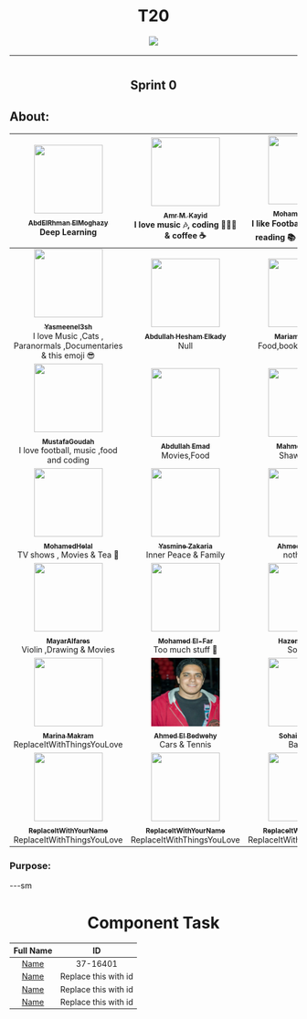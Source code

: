 <h1 align="center">  T20  </h1>

<!-- This is a comment, it will not be included) -->
<!-- Template Logo ToBeEdited) -->

<p align="center">
  <img src ="GeeKee.jpg" />
</p>

---

# <h2 align="center">  Sprint 0  </h2>

## About:
| [<img src="https://avatars1.githubusercontent.com/u/25988116?s=400&u=9cd2f92228ae7c4ecb2c936f115590cc006c21c2&v=4" width="120px;" height="120px;"/><br /><sub><b>AbdElRhman ElMoghazy</b></sub>](https://github.com/MoghazyCoder)<br /> Deep Learning | [<img src="pics/Amr.jpg" width="120px;" height="120px;"/><br /><sub><b>Amr M. Kayid</b></sub>](https://github.com/AmrMKayid)<br /> I love music :notes:, coding 👨🏻‍💻 & coffee :coffee: | [<img src="pics/m3eeza.jpg" width="120px;" height="120px;"/><br /><sub><b>Mohamed Ibrahim</b></sub>](https://github.com/m3eeza)<br /> I like Football ⚽️ , music 🎶 , reading 📚 & coding 👨🏻‍💻
| :---: | :---: | :---: |
| [<img src="pics/yasmeen.jpg" width="120px;" height="120px;"/><br /><sub><b>Yasmeenel3sh</b></sub>](https://github.com/yasmeenel3sh)<br /> I love Music ,Cats , Paranormals ,Documentaries & this emoji 😎   | [<img src="pics/ReplaceItWithYourPicOrAvatar.png" width="120px;" height="120px;"/><br /><sub><b>Abdullah Hesham Elkady</b></sub>](https://github.com/AbdullahKady)<br /> Null | [<img src="pics/mariam.jpg" width="120px;" height="120px;"/><br /><sub><b>Mariam Dessouki</b></sub>](https://github.com/Mariam-Dessouki)<br /> Food,books and movies |
| [<img src="pics/Goudah.jpg" width="120px;" height="120px;"/><br /><sub><b>MustafaGoudah</b></sub>](https://github.com/MustafaGoudah)<br /> I love football, music ,food and coding | [<img src="pics/abdullah.jpg" width="120px;" height="120px;"/><br /><sub><b>Abdullah Emad</b></sub>](https://github.com/abdullahemad12)<br/> Movies,Food | [<img src="pics/Saleh.jpg" width="120px;" height="120px;"/><br /><sub><b>Mahmoud Saleh</b></sub>](https://github.com/mmsmhh)<br />Shawarma 🥙 |
| [<img src="pics/Helal.jpg" width="120px;" height="120px;"/><br /><sub><b>MohamedHelal</b></sub>](https://github.com/mohamedhelal1)<br /> TV shows , Movies & Tea 🍵  | [<img src="pics/ReplaceItWithYourPicOrAvatar.png" width="120px;" height="120px;"/><br /><sub><b>Yasmine Zakaria</b></sub>](https://github.com/yasminezakaria)<br /> Inner Peace & Family | [<img src="pics/shawky.jpg" width="120px;" height="120px;"/><br /><sub><b>Ahmed Shawky</b></sub>](https://github.com/Ahmed-ShawkyEgy)<br /> nothing :cry: | 
| [<img src="pics/FB_IMG_1442673301177.jpg" width="120px;" height="120px;"/><br /><sub><b>MayarAlfares</b></sub>](https://github.com/mayarAlfares)<br /> Violin ,Drawing & Movies  | [<img src="https://avatars3.githubusercontent.com/u/36420566?s=460&v=4" width="120px;" height="120px;"/><br /><sub><b>Mohamed El-Far</b></sub>](https://github.com/mohamedfar97)<br /> Too much stuff 🌱 | [<img src="https://avatars2.githubusercontent.com/u/36297170?s=400&u=53f143cd2ddb91a35e05c2ff2ca308bec53fa679&v=4" width="120px;" height="120px;"/><br /><sub><b>Hazem Hisham</b></sub>](https://github.com/HazemKadeeky)<br /> Socks 🧦|
| [<img src="pics/Marina.JPG" width="120px;" height="120px;"/><br /><sub><b>Marina Makram</b></sub>](https://github.com/marinakamel)<br /> ReplaceItWithThingsYouLove | [<img src="pics/Ahmed El Bedwehy.jpg" width="120px;" height="120px;"/><br /><sub><b>Ahmed El Bedwehy</b></sub>](https://github.com/Ahmedelbedwehy)<br /> Cars & Tennis | [<img src="pics/ReplaceItWithYourPicOrAvatar.png" width="120px;" height="120px;"/><br /><sub><b>Sohail Khattab</b></sub>](https://github.com/sohailkhattab)<br /> Batman |
| [<img src="pics/ReplaceItWithYourPicOrAvatar.png" width="120px;" height="120px;"/><br /><sub><b>ReplaceItWithYourName</b></sub>](https://github.com/ReplaceThisWithYourGitHubUserName)<br /> ReplaceItWithThingsYouLove | [<img src="pics/ReplaceItWithYourPicOrAvatar.png" width="120px;" height="120px;"/><br /><sub><b>ReplaceItWithYourName</b></sub>](https://github.com/ReplaceThisWithYourGitHubUserName)<br /> ReplaceItWithThingsYouLove | [<img src="pics/ReplaceItWithYourPicOrAvatar.png" width="120px;" height="120px;"/><br /><sub><b>ReplaceItWithYourName</b></sub>](https://github.com/ReplaceThisWithYourGitHubUserName)<br /> ReplaceItWithThingsYouLove |

### Purpose:


---sm
<!-- TODO: Each component group make new branch and the members write their names here -->

<h1 align="center">  Component Task  </h1>

Full Name                                                  |  ID
:---------------------------------------------------------:|:-------------------------:
[Name](https://github.com/abdullahkady)                   |  37-16401
[Name](https://github.com/YourUserName)                   |  Replace this with id
[Name](https://github.com/YourUserName)                   |  Replace this with id
[Name](https://github.com/YourUserName)                   |  Replace this with id
